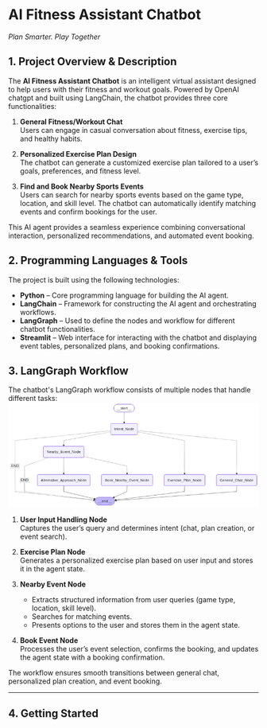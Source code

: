 # AI Fitness Assistant Chatbot
*Plan Smarter. Play Together*

## 1. Project Overview & Description
The **AI Fitness Assistant Chatbot** is an intelligent virtual assistant designed to help users with their fitness and workout goals. Powered by OpenAI chatgpt and built using LangChain, the chatbot provides three core functionalities:

1. **General Fitness/Workout Chat**  
   Users can engage in casual conversation about fitness, exercise tips, and healthy habits.

2. **Personalized Exercise Plan Design**  
   The chatbot can generate a customized exercise plan tailored to a user’s goals, preferences, and fitness level.

3. **Find and Book Nearby Sports Events**  
   Users can search for nearby sports events based on the game type, location, and skill level. The chatbot can automatically identify matching events and confirm bookings for the user.

This AI agent provides a seamless experience combining conversational interaction, personalized recommendations, and automated event booking.


## 2. Programming Languages & Tools
The project is built using the following technologies:

- **Python** – Core programming language for building the AI agent.
- **LangChain** – Framework for constructing the AI agent and orchestrating workflows.
- **LangGraph** – Used to define the nodes and workflow for different chatbot functionalities.
- **Streamlit** – Web interface for interacting with the chatbot and displaying event tables, personalized plans, and booking confirmations.


## 3. LangGraph Workflow
The chatbot's LangGraph workflow consists of multiple nodes that handle different tasks:
![LangGraph Workflow](https://github.com/YiningHuang15/LangChain-Fitness-Assistant-Chatbot/blob/main/langgraph-workflow.png)

1. **User Input Handling Node**  
   Captures the user’s query and determines intent (chat, plan creation, or event search).

2. **Exercise Plan Node**  
   Generates a personalized exercise plan based on user input and stores it in the agent state.

3. **Nearby Event Node**  
   - Extracts structured information from user queries (game type, location, skill level).  
   - Searches for matching events.  
   - Presents options to the user and stores them in the agent state.

4. **Book Event Node**  
   Processes the user’s event selection, confirms the booking, and updates the agent state with a booking confirmation.

The workflow ensures smooth transitions between general chat, personalized plan creation, and event booking.

---

## 4. Getting Started
